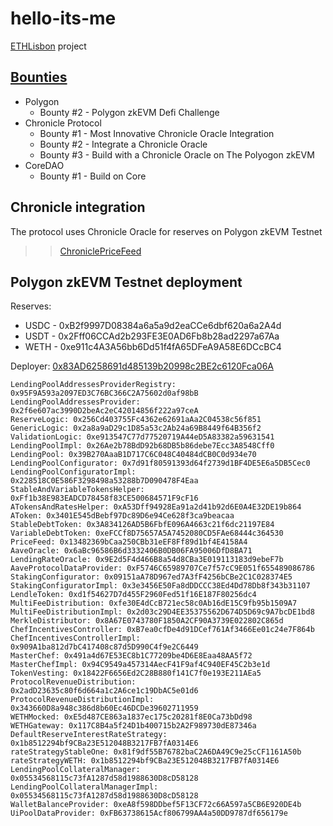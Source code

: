 # hello-its-me

[ETHLisbon](https://ethlisbon.org/) project

## [Bounties](https://eth-lisbon.notion.site/Bounties-6c70204086d846e49ee14c34b4856b81)
- Polygon
    - Bounty #2 - Polygon zkEVM Defi Challenge
- Chronicle Protocol
    - Bounty #1 - Most Innovative Chronicle Oracle Integration
    - Bounty #2 - Integrate a Chronicle Oracle
    - Bounty #3 - Build with a Chronicle Oracle on The Polyogon zkEVM
- CoreDAO
    - Bounty #1 - Build on Core

## Chronicle integration
The protocol uses Chronicle Oracle for reserves on Polygon zkEVM Testnet
>> [ChroniclePriceFeed](https://github.com/aquiladev/hello-its-me/blob/main/contracts/misc/ChroniclePriceFeed.sol)

## Polygon zkEVM Testnet deployment

Reserves:
- USDC - 0xB2f9997D08384a6a5a9d2eaCCe6dbf620a6a2A4d
- USDT - 0x2Fff06CCAd2b293FE3E0AD6Fb8b28ad2297a67Aa
- WETH - 0xe911c4A3A56bb6Dd51f4fA65DFeA9A58E6DCcBC4

Deployer: [0x83AD6258691d485139b20998c2BE2c6120Fca06A](https://testnet-zkevm.polygonscan.com/address/0x83ad6258691d485139b20998c2be2c6120fca06a)


```
LendingPoolAddressesProviderRegistry: 0x95F9A593a2097ED3C76BC366C2A75602d0af98bB
LendingPoolAddressesProvider: 0x2f6e607ac3990D2beAc2eC42014856f222a97ceA
ReserveLogic: 0x256Cd403755Fc4362e62691aAa2C04538c56f851
GenericLogic: 0x2a8a9aD29c1D85a53c2Ab24a69B8449f64B356f2
ValidationLogic: 0xe913547C77d77520719A44eD5A83382a59631541
LendingPoolImpl: 0x26Ae2b78BdD92b68DB5b86debe7Ecc3A8548Cff0
LendingPool: 0x39B270AaaB1D717C6C048C40484dCB0C0d934e70
LendingPoolConfigurator: 0x7d91f80591393d64f2739d1BF4DE5E6a5DB5Cec0
LendingPoolConfiguratorImpl: 0x228518C0E586F3298498a53288b7D090478F4Eaa
StableAndVariableTokensHelper: 0xFf1b38E983EADCD78458f83CE500684571F9cF16
ATokensAndRatesHelper: 0xA53Dff94928Ea91a2d41b92d6E0A4E32DE19b864
AToken: 0x3401E545dBebf97Dc89D6e94Ce628f3ca9beacaa
StableDebtToken: 0x3A834126AD5B6FbfE096A4663c21f6dc21197E84
VariableDebtToken: 0xeFCCf8D75657A5A7452080CD5FAe68444c364530
PriceFeed: 0x13482369bCaa250CBb31eEF8Ff89d1bf4E4158A4
AaveOracle: 0x6aBc96586B6d3332406B0DB06FA95006DfD8BA71
LendingRateOracle: 0x9E2d5F4d466B8a54d8CBa3E019113183d9ebeF7b
AaveProtocolDataProvider: 0xF5746C65989707Ce7f57cC9E051f655489086786
StakingConfigurator: 0x09151aA78D967ed7A3fF4256bCBe2C1C028374E5
StakingConfiguratorImpl: 0x3e3456E50Fa8dDDCCC38Ed4Dd78Db8f343b31107
LendleToken: 0xd1f54627D7d455F2960Fed51f16E187F80256dc4
MultiFeeDistribution: 0xfe30E4dCcB721ec58c0Ab16dE15C9fb95b1509A7
MultiFeeDistributionImpl: 0x2d03c29D4EE35375562D674D5D69c9A7bcDE1bd8
MerkleDistributor: 0x8A67E0743780F1850A2CF90A3739E022802C865d
ChefIncentivesController: 0xB7ea0cfDe4d91DCef761Af3466Ee01c24e7F864b
ChefIncentivesControllerImpl: 0x909A1ba812d7bC417408c87d5D990C4f9e2C6449
MasterChef: 0x491a4d67E53EC8b1C77209be4D6E8Eaa48AA5f72
MasterChefImpl: 0x94C9549a457314AecF41F9af4C940EF45C2b3e1d
TokenVesting: 0x18422F6656Ed2C28B880f141C7f0e193E211AEa5
ProtocolRevenueDistribution: 0x2adD23635c80f6d664a1c2A6ce1c19DbAC5e01d6
ProtocolRevenueDistributionImpl: 0x343660D8a948c386d8b60Ec46DCDe39602711959
WETHMocked: 0xE5d487CE863a1837ec175c20281f8E0Ca73bDd98
WETHGateway: 0x117C8B4a5f24D1b400715b2A2F989730dE87346a
DefaultReserveInterestRateStrategy: 0x1b8512294bf9CBa23E512048B3217FB7fA0314E6
rateStrategyStableOne: 0x81f9df55B76782baC2A6DA49C9e25cCF1161A50b
rateStrategyWETH: 0x1b8512294bf9CBa23E512048B3217FB7fA0314E6
LendingPoolCollateralManager: 0x05534568115c73fA1287d58d1988630D8cD58128
LendingPoolCollateralManagerImpl: 0x05534568115c73fA1287d58d1988630D8cD58128
WalletBalanceProvider: 0xeA8f598DDbef5F13CF72c66A597a5CB6E920DE4b
UiPoolDataProvider: 0xFB63738615Acf806799AA4a50DD9787df656179e 
```

